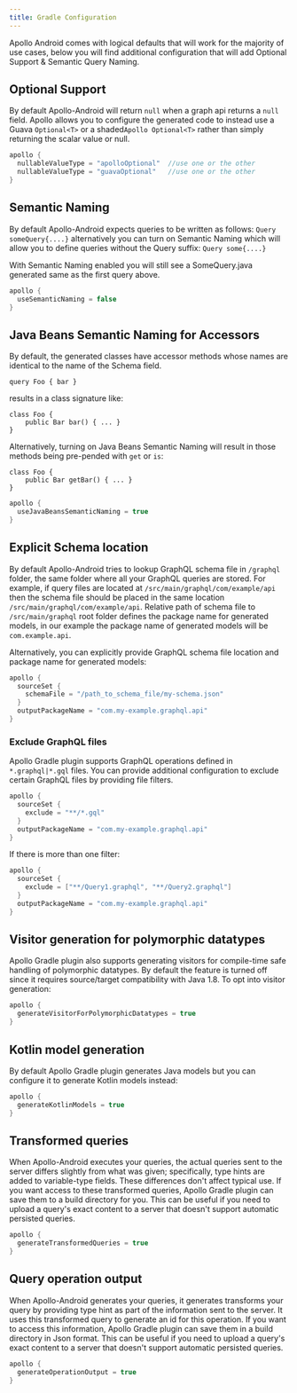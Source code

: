 ```yaml
---
title: Gradle Configuration 
---
```


Apollo Android comes with logical defaults that will work for the majority of use cases, below you will find additional configuration that will add Optional Support & Semantic Query Naming.

## Optional Support
By default Apollo-Android will return `null` when a graph api returns a `null` field.  Apollo allows you to configure the generated code to instead use a Guava `Optional<T>` or a shaded`Apollo Optional<T>` rather than simply returning the scalar value or null.

```groovy
apollo {
  nullableValueType = "apolloOptional"  //use one or the other
  nullableValueType = "guavaOptional"   //use one or the other
}
```

## Semantic Naming
By default Apollo-Android expects queries to be written as follows:
```Query someQuery{....}```
alternatively you can turn on Semantic Naming which will allow you to define queries without the Query suffix:
```Query some{....}```

With Semantic Naming enabled you will still see a SomeQuery.java generated same as the first query above.

```groovy
apollo {
  useSemanticNaming = false
}
```

## Java Beans Semantic Naming for Accessors
By default, the generated classes have accessor methods whose names are identical to the name of the Schema field.

```query Foo { bar }```

results in a class signature like:

```
class Foo {
    public Bar bar() { ... }
}
```

Alternatively, turning on Java Beans Semantic Naming will result in those methods being pre-pended with `get` or `is`:

```
class Foo {
    public Bar getBar() { ... }
}
```

```groovy
apollo {
  useJavaBeansSemanticNaming = true
}
```

## Explicit Schema location
By default Apollo-Android tries to lookup GraphQL schema file in `/graphql` folder, the same folder where all your GraphQL queries are stored. 
For example, if query files are located at `/src/main/graphql/com/example/api` then the schema file should be placed in the same location `/src/main/graphql/com/example/api`. Relative path of schema file to `/src/main/graphql` root folder defines the package name for generated models, in our example the package name of generated models will be `com.example.api`.

Alternatively, you can explicitly provide GraphQL schema file location and package name for generated models:

```groovy
apollo {
  sourceSet {
    schemaFile = "/path_to_schema_file/my-schema.json"
  }
  outputPackageName = "com.my-example.graphql.api"
}
```

### Exclude GraphQL files
Apollo Gradle plugin supports GraphQL operations defined in `*.graphql|*.gql` files. You can provide additional configuration to exclude certain GraphQL files by providing file filters. 

```groovy
apollo {
  sourceSet {
    exclude = "**/*.gql"
  }
  outputPackageName = "com.my-example.graphql.api"
}
```

If there is more than one filter:

```groovy
apollo {
  sourceSet {
    exclude = ["**/Query1.graphql", "**/Query2.graphql"]
  }
  outputPackageName = "com.my-example.graphql.api"
}
```

## Visitor generation for polymorphic datatypes
Apollo Gradle plugin also supports generating visitors for compile-time safe handling of polymorphic datatypes. By default the feature is turned off since it requires source/target compatibility with Java 1.8. To opt into visitor generation:
```groovy
apollo {
  generateVisitorForPolymorphicDatatypes = true
}
```

## Kotlin model generation
By default Apollo Gradle plugin generates Java models but you can configure it to generate Kotlin models instead:
```groovy
apollo {
  generateKotlinModels = true
}
```

## Transformed queries
When Apollo-Android executes your queries, the actual queries sent to the server differs slightly from what was given; specifically, type hints are added to variable-type fields. These differences don't affect typical use. If you want access to these transformed queries, Apollo Gradle plugin can save them to a build directory for you. This can be useful if you need to upload a query's exact content to a server that doesn't support automatic persisted queries.

```groovy
apollo {
  generateTransformedQueries = true
}
```

## Query operation output
When Apollo-Android generates your queries, it generates transforms your query by providing type hint as part of the information sent to the server. It uses this transformed query to generate an id for this operation. If you want to access this information, Apollo Gradle plugin can save them in a build directory in Json format. This can be useful if you need to upload a query's exact content to a server that doesn't support automatic persisted queries.

```groovy
apollo {
  generateOperationOutput = true
}
```
